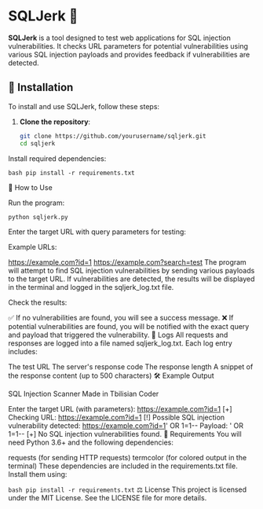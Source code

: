 # SQLJerk 🚨

**SQLJerk** is a tool designed to test web applications for SQL injection vulnerabilities. It checks URL parameters for potential vulnerabilities using various SQL injection payloads and provides feedback if vulnerabilities are detected.

## 🚀 Installation

To install and use SQLJerk, follow these steps:

1. **Clone the repository**:

   ```bash
   git clone https://github.com/yourusername/sqljerk.git
   cd sqljerk
Install required dependencies:

```bash pip install -r requirements.txt```

🔧 How to Use

Run the program:


```bash
python sqljerk.py
```
Enter the target URL with query parameters for testing:

Example URLs:

https://example.com?id=1
https://example.com?search=test
The program will attempt to find SQL injection vulnerabilities by sending various payloads to the target URL. If vulnerabilities are detected, the results will be displayed in the terminal and logged in the sqljerk_log.txt file.

Check the results:

✅ If no vulnerabilities are found, you will see a success message.
❌ If potential vulnerabilities are found, you will be notified with the exact query and payload that triggered the vulnerability.
📜 Logs
All requests and responses are logged into a file named sqljerk_log.txt. Each log entry includes:

The test URL
The server's response code
The response length
A snippet of the response content (up to 500 characters)
🛠 Example Output


SQL Injection Scanner
Made in Tbilisian Coder

Enter the target URL (with parameters): https://example.com?id=1
[+] Checking URL: https://example.com?id=1
[!] Possible SQL injection vulnerability detected: https://example.com?id=1' OR 1=1--
    Payload: ' OR 1=1--
[+] No SQL injection vulnerabilities found.
🔑 Requirements
You will need Python 3.6+ and the following dependencies:

requests (for sending HTTP requests)
termcolor (for colored output in the terminal)
These dependencies are included in the requirements.txt file. Install them using:

```bash pip install -r requirements.txt```
⚖ License
This project is licensed under the MIT License. See the LICENSE file for more details.

